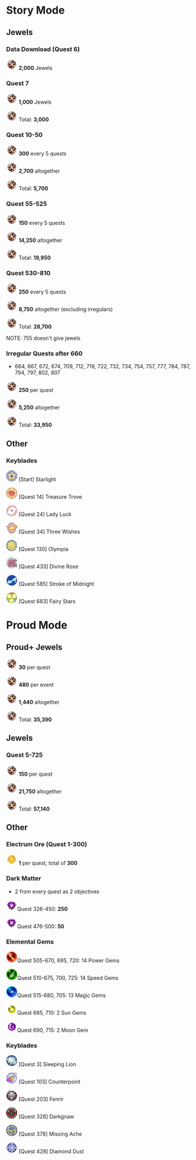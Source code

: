 # Story Mode

## Jewels

### Data Download (Quest 6)

<img src="../images/Jewel_KHUX.png" width="30" height="30" /> **2,000** Jewels

### Quest 7

<img src="../images/Jewel_KHUX.png" width="30" height="30" /> **1,000** Jewels

<img src="../images/Jewel_KHUX.png" width="30" height="30" /> Total: **3,000**

### Quest 10-50

<img src="../images/Jewel_KHUX.png" width="30" height="30" /> **300** every 5 quests

<img src="../images/Jewel_KHUX.png" width="30" height="30" /> **2,700** altogether

<img src="../images/Jewel_KHUX.png" width="30" height="30" /> Total: **5,700**

### Quest 55-525
<img src="../images/Jewel_KHUX.png" width="30" height="30" /> **150** every 5 quests

<img src="../images/Jewel_KHUX.png" width="30" height="30" /> **14,250** altogether

<img src="../images/Jewel_KHUX.png" width="30" height="30" /> Total: **19,950**

### Quest 530-810

<img src="../images/Jewel_KHUX.png" width="30" height="30" /> **250** every 5 quests

<img src="../images/Jewel_KHUX.png" width="30" height="30" /> **8,750** altogether (excluding irregulars)

<img src="../images/Jewel_KHUX.png" width="30" height="30" /> Total: **28,700**

NOTE: 755 doesn't give jewels

### Irregular Quests after 660

- 664, 667, 672, 674, 709, 712, 719, 722, 732, 734, 754, 757, 777, 784, 787, 794, 797, 802, 807

<img src="../images/Jewel_KHUX.png" width="30" height="30" /> **250** per quest

<img src="../images/Jewel_KHUX.png" width="30" height="30" /> **5,250** altogether

<img src="../images/Jewel_KHUX.png" width="30" height="30" /> Total: **33,950**

## Other 

### Keyblades

<img src="./images/starlight icon.png" width="30" height="30" /> [Start] Starlight

<img src="./images/treasure trove icon.png" width="30" height="30" /> [Quest 14] Treasure Trove

<img src="./images/lady luck icon.png" width="30" height="30" /> [Quest 24] Lady Luck

<img src="./images/three wishes icon.png" width="30" height="30" /> [Quest 34] Three Wishes

<img src="./images/olympia icon.png" width="30" height="30" /> [Quest 130] Olympia

<img src="./images/divine rose icon.png" width="30" height="30" /> [Quest 433] Divine Rose

<img src="./images/som icon.png" width="30" height="30" /> [Quest 585] Stroke of Midnight

<img src="./images/fairy stars icon.png" width="30" height="30" /> [Quest 683] Fairy Stars

# Proud Mode

## Proud+ Jewels

<img src="../images/Jewel_KHUX.png" width="30" height="30" /> **30** per quest

<img src="../images/Jewel_KHUX.png" width="30" height="30" /> **480** per event

<img src="../images/Jewel_KHUX.png" width="30" height="30" /> **1,440** altogether

<img src="../images/Jewel_KHUX.png" width="30" height="30" /> Total: **35,390**

## Jewels

### Quest 5-725

<img src="../images/Jewel_KHUX.png" width="30" height="30" /> **150** per quest

<img src="../images/Jewel_KHUX.png" width="30" height="30" /> **21,750** altogether

<img src="../images/Jewel_KHUX.png" width="30" height="30" /> Total: **57,140**

## Other

### Electrum Ore (Quest 1-300)

<img src="../images/Electrum_Ore_KHUX.png" width="30" height="30" /> **1** per quest, total of **300**

### Dark Matter

- 2 from every quest as 2 objectives

<img src="../images/Dark_Matter_KHUX.png" width="30" height="30" />Quest 326-450: **250**

<img src="../images/Dark_Matter_KHUX.png" width="30" height="30" />Quest 476-500: **50**

### Elemental Gems

<img src="../images/Power_Gem_KHUX.png" width="30" height="30" />Quest 505-670, 695, 720: 14 Power Gems

<img src="../images/Speed_Gem_KHUX.png" width="30" height="30" />Quest 510-675, 700, 725: 14 Speed Gems

<img src="../images/Magic_Gem_KHUX.png" width="30" height="30" />Quest 515-680, 705: 13 Magic Gems

<img src="../images/Sun_Gem_KHUX.png" width="30" height="30" />Quest 685, 710: 2 Sun Gems

<img src="../images/Moon_Gem_KHUX.png" width="30" height="30" />Quest 690, 715: 2 Moon Gem


### Keyblades

<img src="./images/sleeping lion icon.png" width="30" height="30" /> [Quest 3] Sleeping Lion

<img src="./images/counterpoint icon.png" width="30" height="30" /> [Quest 103] Counterpoint

<img src="./images/fenrir icon.png" width="30" height="30" /> [Quest 203] Fenrir

<img src="./images/darkgnaw icon.png" width="30" height="30" /> [Quest 328] Darkgnaw

<img src="./images/missing ache icon.png" width="30" height="30" /> [Quest 378] Missing Ache

<img src="./images/diamond dust icon.png" width="30" height="30" /> [Quest 428] Diamond Dust

